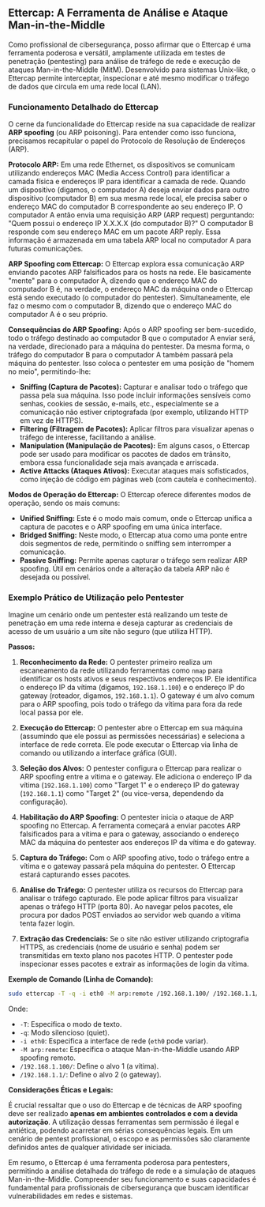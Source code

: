 ## Ettercap: A Ferramenta de Análise e Ataque Man-in-the-Middle

Como profissional de cibersegurança, posso afirmar que o Ettercap é uma ferramenta poderosa e versátil, amplamente utilizada em testes de penetração (pentesting) para análise de tráfego de rede e execução de ataques Man-in-the-Middle (MitM). Desenvolvido para sistemas Unix-like, o Ettercap permite interceptar, inspecionar e até mesmo modificar o tráfego de dados que circula em uma rede local (LAN).

### Funcionamento Detalhado do Ettercap

O cerne da funcionalidade do Ettercap reside na sua capacidade de realizar **ARP spoofing** (ou ARP poisoning). Para entender como isso funciona, precisamos recapitular o papel do Protocolo de Resolução de Endereços (ARP).

**Protocolo ARP:** Em uma rede Ethernet, os dispositivos se comunicam utilizando endereços MAC (Media Access Control) para identificar a camada física e endereços IP para identificar a camada de rede. Quando um dispositivo (digamos, o computador A) deseja enviar dados para outro dispositivo (computador B) em sua mesma rede local, ele precisa saber o endereço MAC do computador B correspondente ao seu endereço IP. O computador A então envia uma requisição ARP (ARP request) perguntando: "Quem possui o endereço IP X.X.X.X (do computador B)?" O computador B responde com seu endereço MAC em um pacote ARP reply. Essa informação é armazenada em uma tabela ARP local no computador A para futuras comunicações.

**ARP Spoofing com Ettercap:** O Ettercap explora essa comunicação ARP enviando pacotes ARP falsificados para os hosts na rede. Ele basicamente "mente" para o computador A, dizendo que o endereço MAC do computador B é, na verdade, o endereço MAC da máquina onde o Ettercap está sendo executado (o computador do pentester). Simultaneamente, ele faz o mesmo com o computador B, dizendo que o endereço MAC do computador A é o seu próprio.

**Consequências do ARP Spoofing:** Após o ARP spoofing ser bem-sucedido, todo o tráfego destinado ao computador B que o computador A enviar será, na verdade, direcionado para a máquina do pentester. Da mesma forma, o tráfego do computador B para o computador A também passará pela máquina do pentester. Isso coloca o pentester em uma posição de "homem no meio", permitindo-lhe:

* **Sniffing (Captura de Pacotes):** Capturar e analisar todo o tráfego que passa pela sua máquina. Isso pode incluir informações sensíveis como senhas, cookies de sessão, e-mails, etc., especialmente se a comunicação não estiver criptografada (por exemplo, utilizando HTTP em vez de HTTPS).
* **Filtering (Filtragem de Pacotes):** Aplicar filtros para visualizar apenas o tráfego de interesse, facilitando a análise.
* **Manipulation (Manipulação de Pacotes):** Em alguns casos, o Ettercap pode ser usado para modificar os pacotes de dados em trânsito, embora essa funcionalidade seja mais avançada e arriscada.
* **Active Attacks (Ataques Ativos):** Executar ataques mais sofisticados, como injeção de código em páginas web (com cautela e conhecimento).

**Modos de Operação do Ettercap:** O Ettercap oferece diferentes modos de operação, sendo os mais comuns:

* **Unified Sniffing:** Este é o modo mais comum, onde o Ettercap unifica a captura de pacotes e o ARP spoofing em uma única interface.
* **Bridged Sniffing:** Neste modo, o Ettercap atua como uma ponte entre dois segmentos de rede, permitindo o sniffing sem interromper a comunicação.
* **Passive Sniffing:** Permite apenas capturar o tráfego sem realizar ARP spoofing. Útil em cenários onde a alteração da tabela ARP não é desejada ou possível.

### Exemplo Prático de Utilização pelo Pentester

Imagine um cenário onde um pentester está realizando um teste de penetração em uma rede interna e deseja capturar as credenciais de acesso de um usuário a um site não seguro (que utiliza HTTP).

**Passos:**

1.  **Reconhecimento da Rede:** O pentester primeiro realiza um escaneamento da rede utilizando ferramentas como `nmap` para identificar os hosts ativos e seus respectivos endereços IP. Ele identifica o endereço IP da vítima (digamos, `192.168.1.100`) e o endereço IP do gateway (roteador, digamos, `192.168.1.1`). O gateway é um alvo comum para o ARP spoofing, pois todo o tráfego da vítima para fora da rede local passa por ele.

2.  **Execução do Ettercap:** O pentester abre o Ettercap em sua máquina (assumindo que ele possui as permissões necessárias) e seleciona a interface de rede correta. Ele pode executar o Ettercap via linha de comando ou utilizando a interface gráfica (GUI).

3.  **Seleção dos Alvos:** O pentester configura o Ettercap para realizar o ARP spoofing entre a vítima e o gateway. Ele adiciona o endereço IP da vítima (`192.168.1.100`) como "Target 1" e o endereço IP do gateway (`192.168.1.1`) como "Target 2" (ou vice-versa, dependendo da configuração).

4.  **Habilitação do ARP Spoofing:** O pentester inicia o ataque de ARP spoofing no Ettercap. A ferramenta começará a enviar pacotes ARP falsificados para a vítima e para o gateway, associando o endereço MAC da máquina do pentester aos endereços IP da vítima e do gateway.

5.  **Captura do Tráfego:** Com o ARP spoofing ativo, todo o tráfego entre a vítima e o gateway passará pela máquina do pentester. O Ettercap estará capturando esses pacotes.

6.  **Análise do Tráfego:** O pentester utiliza os recursos do Ettercap para analisar o tráfego capturado. Ele pode aplicar filtros para visualizar apenas o tráfego HTTP (porta 80). Ao navegar pelos pacotes, ele procura por dados POST enviados ao servidor web quando a vítima tenta fazer login.

7.  **Extração das Credenciais:** Se o site não estiver utilizando criptografia HTTPS, as credenciais (nome de usuário e senha) podem ser transmitidas em texto plano nos pacotes HTTP. O pentester pode inspecionar esses pacotes e extrair as informações de login da vítima.

**Exemplo de Comando (Linha de Comando):**

```bash
sudo ettercap -T -q -i eth0 -M arp:remote /192.168.1.100/ /192.168.1.1/
```

Onde:

* `-T`: Especifica o modo de texto.
* `-q`: Modo silencioso (quiet).
* `-i eth0`: Especifica a interface de rede (`eth0` pode variar).
* `-M arp:remote`: Especifica o ataque Man-in-the-Middle usando ARP spoofing remoto.
* `/192.168.1.100/`: Define o alvo 1 (a vítima).
* `/192.168.1.1/`: Define o alvo 2 (o gateway).

**Considerações Éticas e Legais:**

É crucial ressaltar que o uso do Ettercap e de técnicas de ARP spoofing deve ser realizado **apenas em ambientes controlados e com a devida autorização**. A utilização dessas ferramentas sem permissão é ilegal e antiética, podendo acarretar em sérias consequências legais. Em um cenário de pentest profissional, o escopo e as permissões são claramente definidos antes de qualquer atividade ser iniciada.

Em resumo, o Ettercap é uma ferramenta poderosa para pentesters, permitindo a análise detalhada do tráfego de rede e a simulação de ataques Man-in-the-Middle. Compreender seu funcionamento e suas capacidades é fundamental para profissionais de cibersegurança que buscam identificar vulnerabilidades em redes e sistemas.
